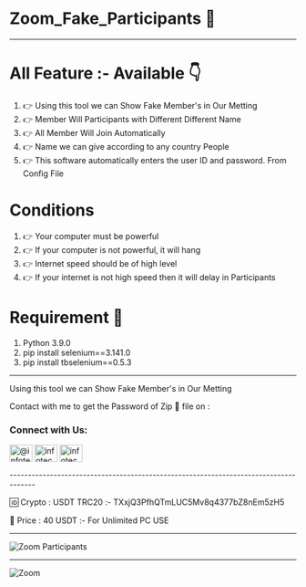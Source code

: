# Zoom_Fake_Participants 💚
-----------------------------------
# All Feature :- Available 👇
1. 👉 Using this tool we can Show Fake Member's in Our Metting
2. 👉 Member Will Participants with Different Different Name
3. 👉 All Member Will Join Automatically 
4. 👉 Name we can give according to any country People
5. 👉 This software automatically enters the user ID and password. From Config File

# Conditions
1. 👉 Your computer must be powerful
2. 👉 If your computer is not powerful, it will hang
3. 👉 Internet speed should be of high level
4. 👉 If your internet is not high speed then it will delay in Participants

# Requirement 📝
1. Python 3.9.0
2. pip install selenium==3.141.0
3. pip install tbselenium==0.5.3

----------------------------------------------------------------------------------------------------------------------

Using this tool we can Show Fake Member's in Our Metting 

Contact with me to get the Password of Zip 📁 file on :

<h3 align="left">Connect with Us:</h3>
<p align="left">
<a href="https://twitter.com/@infotech4you" target="blank"><img align="center" src="https://raw.githubusercontent.com/rahuldkjain/github-profile-readme-generator/master/src/images/icons/Social/twitter.svg" alt="@infotech4you" height="30" width="40" /></a>
<a href="https://instagram.com/infotech4you_" target="blank"><img align="center" src="https://raw.githubusercontent.com/rahuldkjain/github-profile-readme-generator/master/src/images/icons/Social/instagram.svg" alt="infotech4you_" height="30" width="40" /></a>
<a href="https://www.youtube.com/c/infotech4you" target="blank"><img align="center" src="https://raw.githubusercontent.com/rahuldkjain/github-profile-readme-generator/master/src/images/icons/Social/youtube.svg" alt="infotech4you" height="30" width="40" /></a>
</p>
-------------------------------------------------------------------------------------

🆔 Crypto : USDT TRC20 :- TXxjQ3PfhQTmLUC5Mv8q4377bZ8nEm5zH5 $$$$

🛒 Price : 40 USDT :- For Unlimited PC USE

-------------------------------------------------------------------------------------

![Zoom Participants](https://user-images.githubusercontent.com/95950194/147309545-6269ec3c-48a0-42ea-a2c5-85da4a499eca.jpg)

-------------------------------------------------------------------------------------

![Zoom](https://user-images.githubusercontent.com/95950194/147268471-3302df77-0f52-4cc1-bacd-ec78f25e7ded.jpg)

